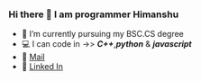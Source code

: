 ### Hi there 👋 I am programmer Himanshu

- 📘 I’m currently pursuing my BSC.CS degree
- 💻 I can code in ->> ***C++***,***python*** & ***javascript***
- 💎 [Mail](himanshuchauhan091@gmail.com)
- 🔗 [Linked In](https://www.linkedin.com/in/imcoderhimanshu/)
